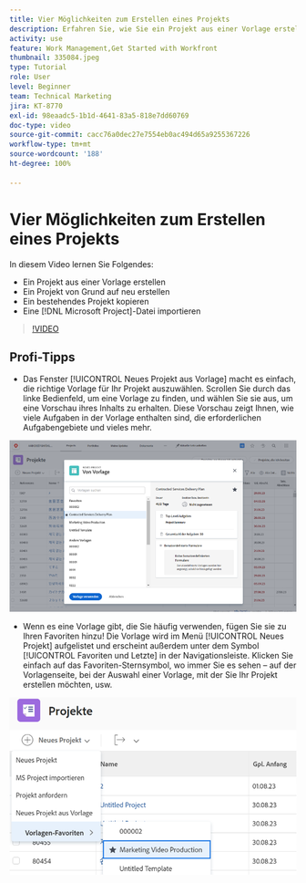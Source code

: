 ```yaml
---
title: Vier Möglichkeiten zum Erstellen eines Projekts
description: Erfahren Sie, wie Sie ein Projekt aus einer Vorlage erstellen, von Grund auf neu erstellen, ein bestehendes Projekt kopieren oder eine  [!DNL Microsoft Project] -Datei importieren.
activity: use
feature: Work Management,Get Started with Workfront
thumbnail: 335084.jpeg
type: Tutorial
role: User
level: Beginner
team: Technical Marketing
jira: KT-8770
exl-id: 98eaadc5-1b1d-4641-83a5-818e7dd60769
doc-type: video
source-git-commit: cacc76a0dec27e7554eb0ac494d65a9255367226
workflow-type: tm+mt
source-wordcount: '188'
ht-degree: 100%

---
```


# Vier Möglichkeiten zum Erstellen eines Projekts

In diesem Video lernen Sie Folgendes:

* Ein Projekt aus einer Vorlage erstellen
* Ein Projekt von Grund auf neu erstellen
* Ein bestehendes Projekt kopieren
* Eine [!DNL Microsoft Project]-Datei importieren

>[!VIDEO](https://video.tv.adobe.com/v/335084/?quality=12&learn=on)

## Profi-Tipps

* Das Fenster [!UICONTROL Neues Projekt aus Vorlage] macht es einfach, die richtige Vorlage für Ihr Projekt auszuwählen. Scrollen Sie durch das linke Bedienfeld, um eine Vorlage zu finden, und wählen Sie sie aus, um eine Vorschau ihres Inhalts zu erhalten. Diese Vorschau zeigt Ihnen, wie viele Aufgaben in der Vorlage enthalten sind, die erforderlichen Aufgabengebiete und vieles mehr.

![[!UICONTROL Fenster „Neues Projekt aus Vorlage“]](assets/planner-fund-new-project-from-template-window.png)

* Wenn es eine Vorlage gibt, die Sie häufig verwenden, fügen Sie sie zu Ihren Favoriten hinzu! Die Vorlage wird im Menü [!UICONTROL Neues Projekt] aufgelistet und erscheint außerdem unter dem Symbol [!UICONTROL Favoriten und Letzte] in der Navigationsleiste. Klicken Sie einfach auf das Favoriten-Sternsymbol, wo immer Sie es sehen – auf der Vorlagenseite, bei der Auswahl einer Vorlage, mit der Sie Ihr Projekt erstellen möchten, usw.

![[!UICONTROL Liste „Bevorzugte Vorlagen“] unter der Schaltfläche [!UICONTROL Neues Projekt]](assets/planner-fund-template-favorites.png)

<!---
learn more:
create a project using a template
create a project
copy a project
import a project from Microsoft Project
--->
